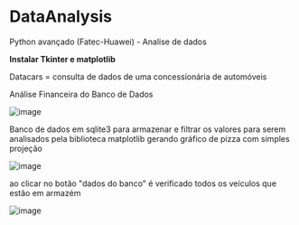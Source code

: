 # DataAnalysis
Python avançado (Fatec-Huawei) -  Analise de dados

**Instalar Tkinter e matplotlib**

Datacars = consulta de dados de uma concessionária de automóveis 

Análise Financeira do Banco de Dados

![image](https://github.com/user-attachments/assets/90d45e3e-4c43-4a9f-90f5-0916a8dbfc87)

Banco de dados em sqlite3 para armazenar e filtrar os valores para serem analisados pela biblioteca matplotlib gerando gráfico de pizza com simples projeção

![image](https://github.com/user-attachments/assets/54954a4c-0dc8-423a-9e5b-ddff21106baf)

ao clicar no botão "dados do banco" é verificado todos os veículos que estão em armazém

![image](https://github.com/user-attachments/assets/6fe38b01-f8cd-4de7-8360-d254e307fc36)








